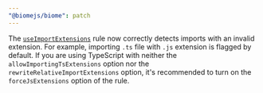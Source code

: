 ```yaml
---
"@biomejs/biome": patch
---
```


The [`useImportExtensions`](https://biomejs.dev/linter/rules/use-import-extensions/) rule now correctly detects imports with an invalid extension. For example, importing `.ts` file with `.js` extension is flagged by default. If you are using TypeScript with neither the `allowImportingTsExtensions` option nor the `rewriteRelativeImportExtensions` option, it's recommended to turn on the `forceJsExtensions` option of the rule.

